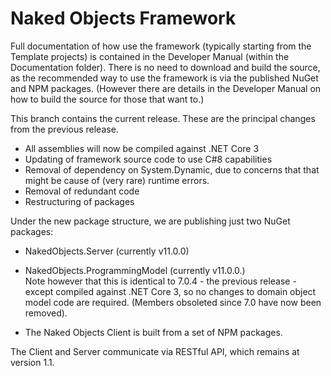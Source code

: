 Naked Objects Framework
=======================

Full documentation of how use the framework (typically starting from the Template projects) is contained in the Developer Manual (within the Documentation folder).
There is no need to download and build the source, as the recommended way to use the framework is via the published NuGet and NPM packages. (However there are details in the Developer Manual on how to build the source for those that want to.)

This branch contains the current release. These are the principal changes from the previous release.

- All assemblies will now be compiled against .NET Core 3
- Updating of framework source code to use C#8 capabilities
- Removal of dependency on System.Dynamic, due to concerns that that might be cause of (very rare) runtime errors.
- Removal of redundant code
- Restructuring of packages

Under the new package structure, we are publishing just two NuGet packages:

- NakedObjects.Server (currently v11.0.0)
- NakedObjects.ProgrammingModel (currently v11.0.0.)	 
	Note however that this is identical to 7.0.4 - the previous release - except compiled against .NET Core 3,
	so no changes to domain object model code are required. (Members obsoleted since 7.0 have now been removed).
	
- The Naked Objects Client is built from a set of NPM packages. 

The Client and Server communicate via  RESTful API, which remains at version 1.1.




